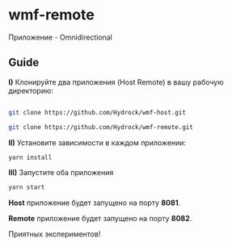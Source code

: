# wmf-remote

Приложение - Omnidirectional

## Guide

**I)** Клонируйте два приложения (Host Remote) в вашу рабочую директорию:

```bash

git clone https://github.com/Hydrock/wmf-host.git

git clone https://github.com/Hydrock/wmf-remote.git

```

**II)** Установите зависимости в каждом приложении:

```bash
yarn install
```

**III)** Запустите оба приложения 

```bash
yarn start
```

**Host** приложение будет запущено на порту **8081**.

**Remote** приложение будет запущено на порту **8082**.

Приятных экспериментов!
